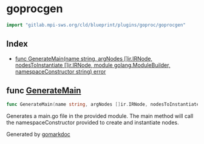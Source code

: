 <!-- Code generated by gomarkdoc. DO NOT EDIT -->

# goprocgen

```go
import "gitlab.mpi-sws.org/cld/blueprint/plugins/goproc/goprocgen"
```

## Index

- [func GenerateMain\(name string, argNodes \[\]ir.IRNode, nodesToInstantiate \[\]ir.IRNode, module golang.ModuleBuilder, namespaceConstructor string\) error](<#GenerateMain>)


<a name="GenerateMain"></a>
## func [GenerateMain](<https://gitlab.mpi-sws.org/cld/blueprint2/blueprint/blob/main/plugins/goproc/goprocgen/main.go.go#L18-L23>)

```go
func GenerateMain(name string, argNodes []ir.IRNode, nodesToInstantiate []ir.IRNode, module golang.ModuleBuilder, namespaceConstructor string) error
```

Generates a main.go file in the provided module. The main method will call the namespaceConstructor provided to create and instantiate nodes.

Generated by [gomarkdoc](<https://github.com/princjef/gomarkdoc>)
